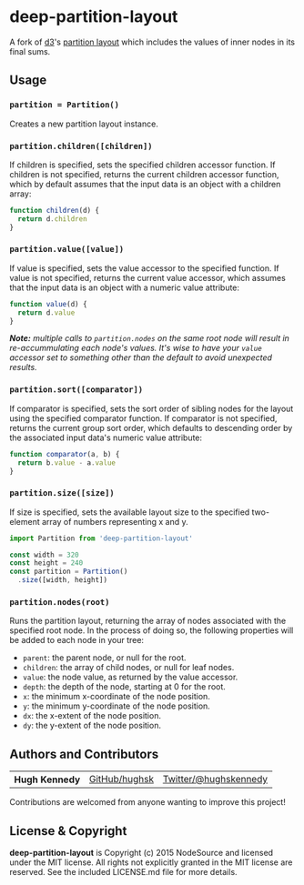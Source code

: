 # deep-partition-layout

A fork of [d3](http://github.com/mbostock/d3)'s [partition layout](https://github.com/d3/d3-hierarchy/blob/master/src/partition.js) which includes the values of inner nodes in its final sums.

## Usage

### `partition = Partition()`

Creates a new partition layout instance.

### `partition.children([children])`

If children is specified, sets the specified children accessor function. If children is not specified, returns the current children accessor function, which by default assumes that the input data is an object with a children array:

``` javascript
function children(d) {
  return d.children
}
```

### `partition.value([value])`

If value is specified, sets the value accessor to the specified function. If value is not specified, returns the current value accessor, which assumes that the input data is an object with a numeric value attribute:

``` javascript
function value(d) {
  return d.value
}
```

***Note:*** *multiple calls to `partition.nodes` on the same root node will result in re-accummulating each node's values. It's wise to have your `value` accessor set to something other than the default to avoid unexpected results.*

### `partition.sort([comparator])`

If comparator is specified, sets the sort order of sibling nodes for the layout using the specified comparator function. If comparator is not specified, returns the current group sort order, which defaults to descending order by the associated input data's numeric value attribute:

``` javascript
function comparator(a, b) {
  return b.value - a.value
}
```

### `partition.size([size])`

If size is specified, sets the available layout size to the specified two-element array of numbers representing x and y.

``` javascript
import Partition from 'deep-partition-layout'

const width = 320
const height = 240
const partition = Partition()
  .size([width, height])
```

### `partition.nodes(root)`

Runs the partition layout, returning the array of nodes associated with the specified root node. In the process of doing so, the following properties will be added to each node in your tree:

* `parent`: the parent node, or null for the root.
* `children`: the array of child nodes, or null for leaf nodes.
* `value`: the node value, as returned by the value accessor.
* `depth`: the depth of the node, starting at 0 for the root.
* `x`: the minimum x-coordinate of the node position.
* `y`: the minimum y-coordinate of the node position.
* `dx`: the x-extent of the node position.
* `dy`: the y-extent of the node position.

## Authors and Contributors

<table><tbody>
<tr><th align="left">Hugh Kennedy</th><td><a href="https://github.com/hughsk">GitHub/hughsk</a></td><td><a href="http://twitter.com/hughskennedy">Twitter/@hughskennedy</a></td></tr>
</tbody></table>

Contributions are welcomed from anyone wanting to improve this project!

## License & Copyright

**deep-partition-layout** is Copyright (c) 2015 NodeSource and licensed under the MIT license. All rights not explicitly granted in the MIT license are reserved. See the included LICENSE.md file for more details.
